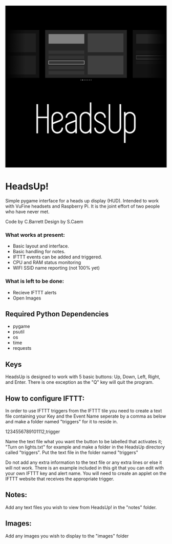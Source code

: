 ![Logo](https://raw.githubusercontent.com/directive0/HeadsUp/master/assets/logo.png?raw=true "Logo")

# HeadsUp!

Simple pygame interface for a heads up display (HUD). Intended to work with VuFine headsets and Raspberry Pi. It is the joint effort of two people who have never met.

Code by C.Barrett
Design by S.Caem

### What works at present:

- Basic layout and interface.
- Basic handling for notes.
- IFTTT events can be added and triggered.
- CPU and RAM status monitoring
- WIFI SSID name reporting (not 100% yet)


### What is left to be done:
- Recieve IFTTT alerts
- Open Images


## Required Python Dependencies

- pygame
- psutil
- os
- time
- requests




## Keys

HeadsUp is designed to work with 5 basic buttons: Up, Down, Left, Right, and Enter. There is one exception as the "Q" key will quit the program.



## How to configure IFTTT:

In order to use IFTTT triggers from the IFTTT tile you need to create a text file containing your Key and the Event Name seperate by a comma as below and make a folder named "triggers" for it to reside in.

1234556789101112,trigger

Name the text file what you want the button to be labelled that activates it; "Turn on lights.txt" for example and make a folder in the HeadsUp directory called "triggers". Put the text file in the folder named "triggers"

Do not add any extra information to the text file or any extra lines or else it will not work. There is an example included in this git that you can edit with your own IFTTT key and alert name. You will need to create an applet on the IFTTT website that receives the appropriate trigger. 


## Notes:

Add any text files you wish to view from HeadsUp! in the "notes" folder.

## Images:

Add any images you wish to display to the "images" folder
